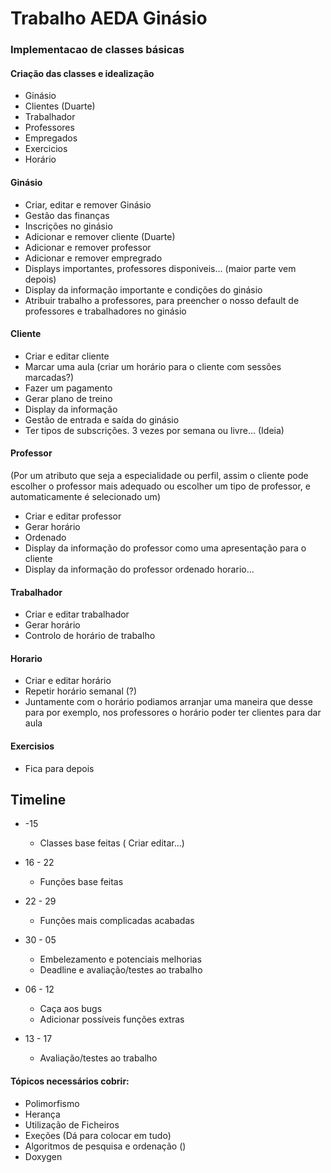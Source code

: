 # Trabalho AEDA Ginásio 

### Implementacao de classes básicas

#### Criação das classes e idealização
  * Ginásio 
  * Clientes (Duarte)
  * Trabalhador
  * Professores
  * Empregados
  * Exercicios
  * Horário

#### Ginásio
  * Criar, editar e remover Ginásio
  * Gestão das finanças
  * Inscrições no ginásio
  * Adicionar e remover cliente (Duarte)
  * Adicionar e remover professor
  * Adicionar e remover empregrado
  * Displays importantes, professores disponiveis... (maior parte vem depois)
  * Display da informação importante e condições do ginásio
  * Atribuir trabalho a professores, para preencher o nosso default de professores e trabalhadores no ginásio
  
#### Cliente

  * Criar e editar cliente
  * Marcar uma aula (criar um horário para o cliente com sessões marcadas?)
  * Fazer um pagamento
  * Gerar plano de treino
  * Display da informação
  * Gestão de entrada e saída do ginásio
  * Ter tipos de subscrições. 3 vezes por semana ou livre... (Ideia)
  
#### Professor

(Por um atributo que seja a especialidade ou perfil, assim o cliente pode escolher o professor mais adequado ou escolher um tipo de professor, e automaticamente é selecionado um)

  * Criar e editar professor
  * Gerar horário
  * Ordenado
  * Display da informação do professor como uma apresentação para o cliente
  * Display da informação do professor ordenado horario...
  
#### Trabalhador

  * Criar e editar trabalhador
  * Gerar horário
  * Controlo de horário de trabalho 
  
#### Horario
  * Criar e editar horário
  * Repetir horário semanal (?)
  * Juntamente com o horário podiamos arranjar uma maneira que desse para por exemplo, nos professores o horário poder ter clientes para dar aula

#### Exercisios
  * Fica para depois


## Timeline

  * -15
     - Classes base feitas ( Criar editar...)
     
  * 16 - 22
     - Funções base feitas
     
  * 22 - 29
     - Funções mais complicadas acabadas
  * 30 - 05
     - Embelezamento e potenciais melhorias
     - Deadline e avaliação/testes ao trabalho
     
  * 06 - 12
     - Caça aos bugs
     - Adicionar possíveis funções extras
  * 13 - 17
     - Avaliação/testes ao trabalho


#### Tópicos necessários cobrir:

- Polimorfismo
- Herança
- Utilização de Ficheiros 
- Exeções (Dá para colocar em tudo)
- Algoritmos de pesquisa e ordenação ()
- Doxygen
